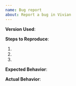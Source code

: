 ```yaml
---
name: Bug report
about: Report a bug in Vivian
---
```


**Version Used**: 

**Steps to Reproduce**:

1. 
2. 
3. 

**Expected Behavior**:

**Actual Behavior**:
